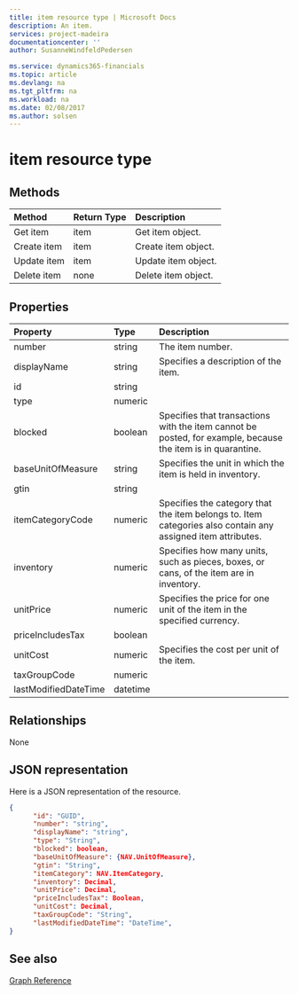 ```yaml
---
title: item resource type | Microsoft Docs
description: An item.
services: project-madeira
documentationcenter: ''
author: SusanneWindfeldPedersen

ms.service: dynamics365-financials
ms.topic: article
ms.devlang: na
ms.tgt_pltfrm: na
ms.workload: na
ms.date: 02/08/2017
ms.author: solsen
---
```


# item resource type

## Methods

| Method       | Return Type  |Description|
|:---------------|:--------|:----------|
|Get item|item|Get item object.|
|Create item|item|Create item object.|
|Update item|item|Update item object.|
|Delete item|none|Delete item object.|

## Properties
| Property	   | Type	|Description|
|:---------------|:--------|:----------|
|number|string|The item number.|
|displayName|string|Specifies a description of the item.|
|id|string||
|type|numeric||
|blocked|boolean|Specifies that transactions with the item cannot be posted, for example, because the item is in quarantine.|
|baseUnitOfMeasure|string|Specifies the unit in which the item is held in inventory.|
|gtin|string||
|itemCategoryCode|numeric|Specifies the category that the item belongs to. Item categories also contain any assigned item attributes.|
|inventory|numeric|Specifies how many units, such as pieces, boxes, or cans, of the item are in inventory.|
|unitPrice|numeric|Specifies the price for one unit of the item in the specified currency.|
|priceIncludesTax|boolean||
|unitCost|numeric|Specifies the cost per unit of the item.|
|taxGroupCode|numeric||
|lastModifiedDateTime|datetime||  


## Relationships
None

## JSON representation

Here is a JSON representation of the resource.


```json
{
      "id": "GUID",
      "number": "string",
      "displayName": "string",
      "type": "String",
      "blocked": boolean,
      "baseUnitOfMeasure": {NAV.UnitOfMeasure},
      "gtin": "String",
      "itemCategory": NAV.ItemCategory,
      "inventory": Decimal,
      "unitPrice": Decimal,
      "priceIncludesTax": Boolean,
      "unitCost": Decimal,
      "taxGroupCode": "String",
      "lastModifiedDateTime": "DateTime",
}

```

## See also
[Graph Reference](graph-reference.md)  